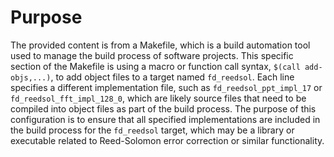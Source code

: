 # Purpose
The provided content is from a Makefile, which is a build automation tool used to manage the build process of software projects. This specific section of the Makefile is using a macro or function call syntax, `$(call add-objs,...)`, to add object files to a target named `fd_reedsol`. Each line specifies a different implementation file, such as `fd_reedsol_ppt_impl_17` or `fd_reedsol_fft_impl_128_0`, which are likely source files that need to be compiled into object files as part of the build process. The purpose of this configuration is to ensure that all specified implementations are included in the build process for the `fd_reedsol` target, which may be a library or executable related to Reed-Solomon error correction or similar functionality.
